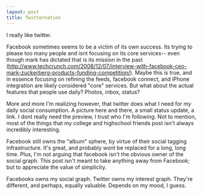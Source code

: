 ```yaml
---
layout: post
title: Twitternation
---
```


I really like twitter.

 Facebook sometimes seems to be a victim of its own success. Its trying to please too many people and isnt focusing on its core services-- even though mark has dictated that is its mission in the past (http://www.techcrunch.com/2008/12/07/interview-with-facebook-ceo-mark-zuckerberg-products-funding-competition/). Maybe this is true, and in essence focusing on refining the feeds, facebook connect, and iPhone integration are likely considered "core" services. But what about the actual features that people use daily? Photos, inbox, status?

More and more I'm realizing however, that twitter does what I need for my daily social consumption. A picture here and there, a small status update, a link. I dont really need the preview, I trust who I'm following. Not to mention, most of the things that my college and highschool friends post isn't always incredibly interesting.

Facebook still owns the "album" sphere, by virtue of their social tagging infrastructure. It's great, and probably wont be replaced for a long, long time. Plus, I'm not arguing that facebook isn't the obvious owner of the social graph. This post isn't meant to take anything away from Facebook; but to appreciate the value of simplicity.

Facebooks owns my social graph. Twitter owns my interest graph. They're different, and perhaps, equally valuable. Depends on my mood, I guess.